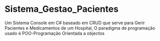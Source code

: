 # Sistema_Gestao_Pacientes
 Um Sistema Console em C# baseado em  CRUD  que serve para Gerir Pacientes e Medicamentos de um Hospital, O paradigma de programação usado é POO-Programação Orientada a objectos

